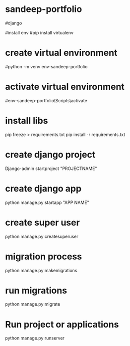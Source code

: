 # sandeep-portfolio
#django

#install env
#pip install virtualenv
# create virtual environment
#python -m venv env-sandeep-portfolio

# activate virtual environment
#env-sandeep-portfolio\Scripts\activate

# install libs
pip freeze > requirements.txt 
pip install -r requirements.txt

# create django  project
Django-admin startproject "PROJECTNAME"

# create django app 
python manage.py startapp "APP NAME"

# create super user 
python manage.py createsuperuser
# migration process 
python manage.py makemigrations 

# run migrations 
python manage.py migrate 

# Run project or applications
python manage.py runserver